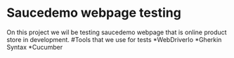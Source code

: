 # Saucedemo webpage testing
On this project we wil be testing saucedemo webpage that is online product store in development.
#Tools that we use for tests
*WebDriverIo
*Gherkin Syntax
*Cucumber
